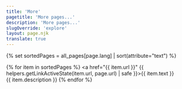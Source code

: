 ```yaml
---
title: 'More'
pagetitle: 'More pages...'
description: 'More pages...'
slugOverride: 'explore'
layout: page.njk
translate: true
---
```

{% set sortedPages = all_pages[page.lang] | sort(attribute="text") %}

{% for item in sortedPages %}
    <span class="bigger-font"><a href="{{ item.url }}" {{ helpers.getLinkActiveState(item.url, page.url) | safe }}>{{ item.text }}</a></span><br>
    {{ item.description }}
{% endfor %}